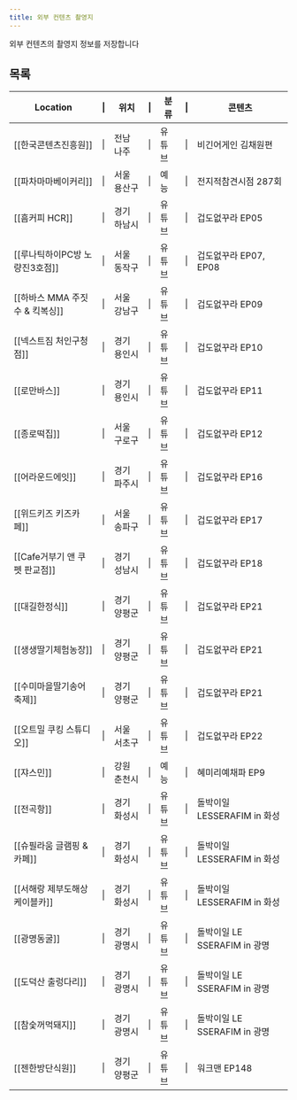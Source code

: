 ```yaml
---
title: 외부 컨텐츠 촬영지
---
```

외부 컨텐츠의 촬영지 정보를 저장합니다

## 목록

| Location              | \|  | 위치     | \|  | 분류  | \|  | 콘텐츠                    |
| --------------------- | --- | ------ | --- | --- | --- | ---------------------- |
| [[한국콘텐츠진흥원]]          | \|  | 전남 나주  | \|  | 유튜브 | \|  | 비긴어게인 김채원편             |
| [[파차마마베이커리]]          | \|  | 서울 용산구 | \|  | 예능  | \|  | 전지적참견시점 287회           |
| [[흠커피 HCR]]           | \|  | 경기 하남시 | \|  | 유튜브 | \|  | 겁도없꾸라 EP05             |
| [[루나틱하이PC방 노량진3호점]]   | \|  | 서울 동작구 | \|  | 유튜브 | \|  | 겁도없꾸라 EP07, EP08       |
| [[하바스 MMA 주짓수 & 킥복싱]] | \|  | 서울 강남구 | \|  | 유튜브 | \|  | 겁도없꾸라 EP09             |
| [[넥스트짐 처인구청점]]        | \|  | 경기 용인시 | \|  | 유튜브 | \|  | 겁도없꾸라 EP10             |
| [[로만바스]]              | \|  | 경기 용인시 | \|  | 유튜브 | \|  | 겁도없꾸라 EP11             |
| [[종로떡집]]              | \|  | 서울 구로구 | \|  | 유튜브 | \|  | 겁도없꾸라 EP12             |
| [[어라운드에잇]]            | \|  | 경기 파주시 | \|  | 유튜브 | \|  | 겁도없꾸라 EP16             |
| [[위드키즈 키즈카페]]         | \|  | 서울 송파구 | \|  | 유튜브 | \|  | 겁도없꾸라 EP17             |
| [[Cafe거부기 앤 쿠펫 판교점]]  | \|  | 경기 성남시 | \|  | 유튜브 | \|  | 겁도없꾸라 EP18             |
| [[대길한정식]]             | \|  | 경기 양평군 | \|  | 유튜브 | \|  | 겁도없꾸라 EP21             |
| [[생생딸기체험농장]]          | \|  | 경기 양평군 | \|  | 유튜브 | \|  | 겁도없꾸라 EP21             |
| [[수미마을딸기송어축제]]        | \|  | 경기 양평군 | \|  | 유튜브 | \|  | 겁도없꾸라 EP21             |
| [[오트밀 쿠킹 스튜디오]]       | \|  | 서울 서초구 | \|  | 유튜브 | \|  | 겁도없꾸라 EP22             |
| [[쟈스민]]               | \|  | 강원 춘천시 | \|  | 예능  | \|  | 혜미리예채파 EP9             |
| [[전곡항]]               | \|  | 경기 화성시 | \|  | 유튜브 | \|  | 돌박이일 LESSERAFIM in 화성  |
| [[슈필라움 글램핑 & 카페]]     | \|  | 경기 화성시 | \|  | 유튜브 | \|  | 돌박이일 LESSERAFIM in 화성  |
| [[서해랑 제부도해상케이블카]]     | \|  | 경기 화성시 | \|  | 유튜브 | \|  | 돌박이일 LESSERAFIM in 화성  |
| [[광명동굴]]              | \|  | 경기 광명시 | \|  | 유튜브 | \|  | 돌박이일 LE SSERAFIM in 광명 |
| [[도덕산 출렁다리]]          | \|  | 경기 광명시 | \|  | 유튜브 | \|  | 돌박이일 LE SSERAFIM in 광명 |
| [[참숯꺼먹돼지]]            | \|  | 경기 광명시 | \|  | 유튜브 | \|  | 돌박이일 LE SSERAFIM in 광명 |
| [[젠한방단식원]]            | \|  | 경기 양평군 | \|  | 유튜브 | \|  | 워크맨 EP148              |

